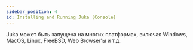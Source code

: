 ```yaml
---
sidebar_position: 4
id: Installing and Running Juka (Console)
---
```


Juka может быть запущена на многих платформах, включая Windows, MacOS, Linux, FreeBSD, Web Browser'ы и т.д.